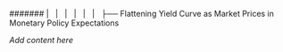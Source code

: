 ####### |   |   |   |   |   |   ├── Flattening Yield Curve as Market Prices in Monetary Policy Expectations

*Add content here*